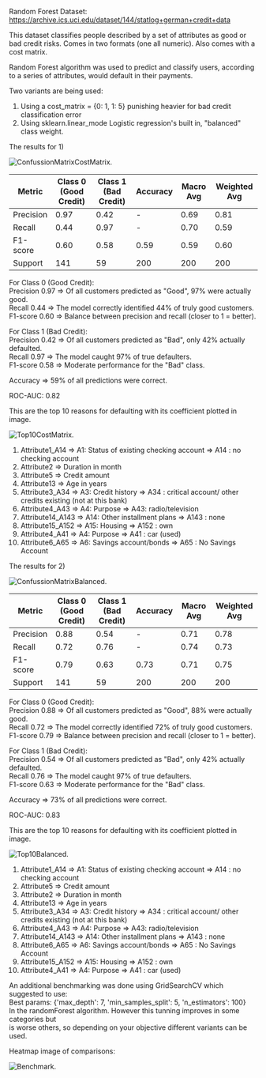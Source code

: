 Random Forest Dataset: https://archive.ics.uci.edu/dataset/144/statlog+german+credit+data

This dataset classifies people described by a set of attributes as good or bad credit risks. 
Comes in two formats (one all numeric). Also comes with a cost matrix.

Random Forest algorithm was used to predict and classify users, according to a series of
attributes, would default in their payments.

Two variants are being used:

1) Using a cost_matrix = {0: 1, 1: 5} punishing heavier for bad credit classification error
2) Using sklearn.linear_mode Logistic regression's built in, "balanced" class weight.

The results for 1)

![ConfussionMatrixCostMatrix.](https://github.com/diegomc1/DataAnalysis/blob/master/RandomForest/ConfussionMxCostMx.png)

| Metric       | Class 0 (Good Credit) | Class 1 (Bad Credit) | Accuracy | Macro Avg | Weighted Avg |
|--------------|-----------------------|-----------------------|----------|-----------|--------------|
| Precision    | 0.97                  | 0.42                  | -        | 0.69      | 0.81         |
| Recall       | 0.44                  | 0.97                  | -        | 0.70      | 0.59         |
| F1-score     | 0.60                  | 0.58                  | 0.59     | 0.59      | 0.60         |
| Support      | 141                   | 59                    | 200      | 200       | 200          |

For Class 0 (Good Credit):<br>
Precision	0.97	=> Of all customers predicted as "Good", 97% were actually good. <br>
Recall	0.44 =>	The model correctly identified 44% of truly good customers.<br>
F1-score	0.60 =>	Balance between precision and recall (closer to 1 = better).<br>

For Class 1 (Bad Credit):<br>
Precision	0.42 =>	Of all customers predicted as "Bad", only 42% actually defaulted.<br>
Recall	0.97 =>	The model caught 97% of true defaulters.<br>
F1-score	0.58 =>	Moderate performance for the "Bad" class.<br>

Accuracy => 59% of all predictions were correct.

ROC-AUC: 0.82

This are the top 10 reasons for defaulting with its coefficient plotted in image.

![Top10CostMatrix.](https://github.com/diegomc1/DataAnalysis/blob/master/RandomForest/Top10CostMx.png)

1. Attribute1_A14 => A1: Status of existing checking account => A14 : no checking account
2. Attribute2 => Duration in month
3. Attribute5 => Credit amount
4. Attribute13 => Age in years
5. Attribute3_A34 => A3: Credit history => A34 : critical account/
		    other credits existing (not at this bank)
6. Attribute4_A43 => A4: Purpose => A43: radio/television
7. Attribute14_A143 => A14: Other installment plans => A143 : none
8. Attribute15_A152 => A15: Housing => A152 : own 
9. Attribute4_A41 => A4: Purpose => A41 : car (used)
10. Attribute6_A65 => A6: Savings account/bonds =>  A65 : No Savings Account

The results for 2)

![ConfussionMatrixBalanced.](https://github.com/diegomc1/DataAnalysis/blob/master/RandomForest/ConfussionMxBalanced.png)


| Metric       | Class 0 (Good Credit) | Class 1 (Bad Credit) | Accuracy | Macro Avg | Weighted Avg |
|--------------|-----------------------|-----------------------|----------|-----------|--------------|
| Precision    | 0.88                  | 0.54                  | -        | 0.71      | 0.78         |
| Recall       | 0.72                  | 0.76                  | -        | 0.74      | 0.73         |
| F1-score     | 0.79                  | 0.63                  | 0.73     | 0.71      | 0.75         |
| Support      | 141                   | 59                    | 200      | 200       | 200          |

For Class 0 (Good Credit):<br>
Precision	0.88	=> Of all customers predicted as "Good", 88% were actually good. <br>
Recall	0.72 =>	The model correctly identified 72% of truly good customers.<br>
F1-score	0.79 =>	Balance between precision and recall (closer to 1 = better).<br>

For Class 1 (Bad Credit):<br>
Precision	0.54 =>	Of all customers predicted as "Bad", only 42% actually defaulted.<br>
Recall	0.76 =>	The model caught 97% of true defaulters.<br>
F1-score	0.63 =>	Moderate performance for the "Bad" class.<br>

Accuracy => 73% of all predictions were correct.

ROC-AUC: 0.83

This are the top 10 reasons for defaulting with its coefficient plotted in image.

![Top10Balanced.](https://github.com/diegomc1/DataAnalysis/blob/master/RandomForest/Top10Balanced.png)

1. Attribute1_A14 => A1: Status of existing checking account => A14 : no checking account
2. Attribute5 => Credit amount
3. Attribute2 => Duration in month
4. Attribute13 => Age in years
5. Attribute3_A34 => A3: Credit history => A34 : critical account/
		    other credits existing (not at this bank)
6. Attribute4_A43 => A4: Purpose => A43: radio/television
7. Attribute14_A143 => A14: Other installment plans => A143 : none
8. Attribute6_A65 => A6: Savings account/bonds =>  A65 : No Savings Account
9. Attribute15_A152 => A15: Housing => A152 : own 
10. Attribute4_A41 => A4: Purpose => A41 : car (used)

An additional benchmarking was done using GridSearchCV which suggested to use: <br>
Best params: {'max_depth': 7, 'min_samples_split': 5, 'n_estimators': 100} <br>
In the randomForest algorithm. However this tunning improves in some categories but <br>
is worse others, so depending on your objective different variants can be used.

Heatmap image of comparisons:

![Benchmark.](https://github.com/diegomc1/DataAnalysis/blob/master/RandomForest/BenchmarkBalanced.png)

